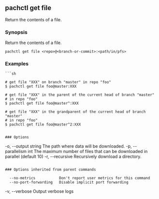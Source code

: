 ## pachctl get file

Return the contents of a file.

### Synopsis


Return the contents of a file.

```
pachctl get file <repo>@<branch-or-commit>:<path/in/pfs>
```

### Examples

```
```sh

# get file "XXX" on branch "master" in repo "foo"
$ pachctl get file foo@master:XXX

# get file "XXX" in the parent of the current head of branch "master"
# in repo "foo"
$ pachctl get file foo@master^:XXX

# get file "XXX" in the grandparent of the current head of branch "master"
# in repo "foo"
$ pachctl get file foo@master^2:XXX
```
```

### Options

```
  -o, --output string     The path where data will be downloaded.
  -p, --parallelism int   The maximum number of files that can be downloaded in parallel (default 10)
  -r, --recursive         Recursively download a directory.
```

### Options inherited from parent commands

```
      --no-metrics           Don't report user metrics for this command
      --no-port-forwarding   Disable implicit port forwarding
  -v, --verbose              Output verbose logs
```

